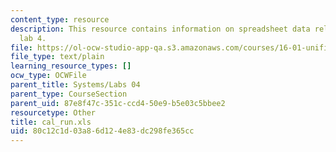 ```yaml
---
content_type: resource
description: This resource contains information on spreadsheet data related to systems
  lab 4.
file: https://ol-ocw-studio-app-qa.s3.amazonaws.com/courses/16-01-unified-engineering-i-ii-iii-iv-fall-2005-spring-2006/80c12c1d03a86d124e83dc298fe365cc_cal_run.xls
file_type: text/plain
learning_resource_types: []
ocw_type: OCWFile
parent_title: Systems/Labs 04
parent_type: CourseSection
parent_uid: 87e8f47c-351c-ccd4-50e9-b5e03c5bbee2
resourcetype: Other
title: cal_run.xls
uid: 80c12c1d-03a8-6d12-4e83-dc298fe365cc
---
```


